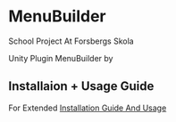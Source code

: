 # MenuBuilder
School Project At Forsbergs Skola

Unity Plugin MenuBuilder by

## Installaion + Usage Guide
For Extended [Installation Guide And Usage](https://docs.google.com/document/d/1hvqBy5Zh6iBI-GP4659pduJMZ2MF5kVik2VWZRg_E8o/edit?usp=sharing)
